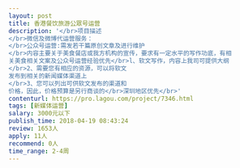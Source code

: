 ```yaml
---                
layout: post       
title: 香港餐饮旅游公眾号运营           
description: '</br>项目描述</br>微信及微博代运营服务：</br>公众号运营:需发若干篇原创文章及进行维护</br>内容主要关于美食餐店或我方机构的宣传，要求有一定水平的写作功底，有相关美食相关文案及公众号运营经验优先</br>l、软文写作，内容上我司可提供大纲</br>2、需要您有相应的资源，可以将软文发布到相关的新闻媒体渠道上</br>3、您可以列出可供软文发布的渠道和价格，因此，价格预算是另行商谈的</br>深圳地区优先</br>'     
contenturl: https://pro.lagou.com/project/7346.html      
tags: [新媒体运营]            
salary: 3000元以下          
publish_time: 2018-04-19 08:43:24         
review: 1653人                   
apply: 11人                   
recommend: 0人                   
time_range: 2-4周              
---                 
```

